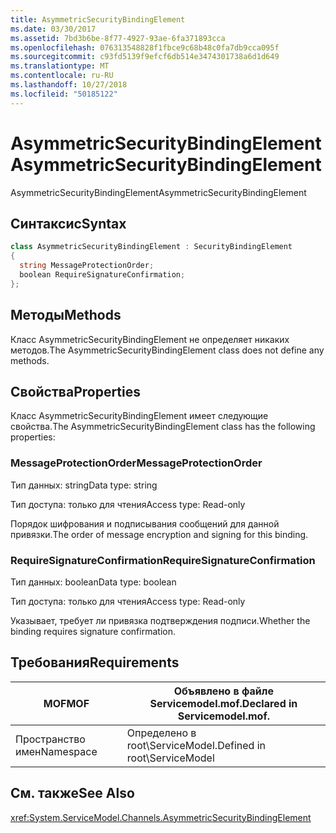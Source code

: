 ```yaml
---
title: AsymmetricSecurityBindingElement
ms.date: 03/30/2017
ms.assetid: 7bd3b6be-8f77-4927-93ae-6fa371893cca
ms.openlocfilehash: 076313548828f1fbce9c68b48c0fa7db9cca095f
ms.sourcegitcommit: c93fd5139f9efcf6db514e3474301738a6d1d649
ms.translationtype: MT
ms.contentlocale: ru-RU
ms.lasthandoff: 10/27/2018
ms.locfileid: "50185122"
---
```

# <a name="asymmetricsecuritybindingelement"></a><span data-ttu-id="eafb9-102">AsymmetricSecurityBindingElement</span><span class="sxs-lookup"><span data-stu-id="eafb9-102">AsymmetricSecurityBindingElement</span></span>
<span data-ttu-id="eafb9-103">AsymmetricSecurityBindingElement</span><span class="sxs-lookup"><span data-stu-id="eafb9-103">AsymmetricSecurityBindingElement</span></span>  
  
## <a name="syntax"></a><span data-ttu-id="eafb9-104">Синтаксис</span><span class="sxs-lookup"><span data-stu-id="eafb9-104">Syntax</span></span>  
  
```csharp
class AsymmetricSecurityBindingElement : SecurityBindingElement  
{  
  string MessageProtectionOrder;  
  boolean RequireSignatureConfirmation;  
};  
```  
  
## <a name="methods"></a><span data-ttu-id="eafb9-105">Методы</span><span class="sxs-lookup"><span data-stu-id="eafb9-105">Methods</span></span>  
 <span data-ttu-id="eafb9-106">Класс AsymmetricSecurityBindingElement не определяет никаких методов.</span><span class="sxs-lookup"><span data-stu-id="eafb9-106">The AsymmetricSecurityBindingElement class does not define any methods.</span></span>  
  
## <a name="properties"></a><span data-ttu-id="eafb9-107">Свойства</span><span class="sxs-lookup"><span data-stu-id="eafb9-107">Properties</span></span>  
 <span data-ttu-id="eafb9-108">Класс AsymmetricSecurityBindingElement имеет следующие свойства.</span><span class="sxs-lookup"><span data-stu-id="eafb9-108">The AsymmetricSecurityBindingElement class has the following properties:</span></span>  
  
### <a name="messageprotectionorder"></a><span data-ttu-id="eafb9-109">MessageProtectionOrder</span><span class="sxs-lookup"><span data-stu-id="eafb9-109">MessageProtectionOrder</span></span>  
 <span data-ttu-id="eafb9-110">Тип данных: string</span><span class="sxs-lookup"><span data-stu-id="eafb9-110">Data type: string</span></span>  
  
 <span data-ttu-id="eafb9-111">Тип доступа: только для чтения</span><span class="sxs-lookup"><span data-stu-id="eafb9-111">Access type: Read-only</span></span>  
  
 <span data-ttu-id="eafb9-112">Порядок шифрования и подписывания сообщений для данной привязки.</span><span class="sxs-lookup"><span data-stu-id="eafb9-112">The order of message encryption and signing for this binding.</span></span>  
  
### <a name="requiresignatureconfirmation"></a><span data-ttu-id="eafb9-113">RequireSignatureConfirmation</span><span class="sxs-lookup"><span data-stu-id="eafb9-113">RequireSignatureConfirmation</span></span>  
 <span data-ttu-id="eafb9-114">Тип данных: boolean</span><span class="sxs-lookup"><span data-stu-id="eafb9-114">Data type: boolean</span></span>  
  
 <span data-ttu-id="eafb9-115">Тип доступа: только для чтения</span><span class="sxs-lookup"><span data-stu-id="eafb9-115">Access type: Read-only</span></span>  
  
 <span data-ttu-id="eafb9-116">Указывает, требует ли привязка подтверждения подписи.</span><span class="sxs-lookup"><span data-stu-id="eafb9-116">Whether the binding requires signature confirmation.</span></span>  
  
## <a name="requirements"></a><span data-ttu-id="eafb9-117">Требования</span><span class="sxs-lookup"><span data-stu-id="eafb9-117">Requirements</span></span>  
  
|<span data-ttu-id="eafb9-118">MOF</span><span class="sxs-lookup"><span data-stu-id="eafb9-118">MOF</span></span>|<span data-ttu-id="eafb9-119">Объявлено в файле Servicemodel.mof.</span><span class="sxs-lookup"><span data-stu-id="eafb9-119">Declared in Servicemodel.mof.</span></span>|  
|---------|-----------------------------------|  
|<span data-ttu-id="eafb9-120">Пространство имен</span><span class="sxs-lookup"><span data-stu-id="eafb9-120">Namespace</span></span>|<span data-ttu-id="eafb9-121">Определено в root\ServiceModel.</span><span class="sxs-lookup"><span data-stu-id="eafb9-121">Defined in root\ServiceModel</span></span>|  
  
## <a name="see-also"></a><span data-ttu-id="eafb9-122">См. также</span><span class="sxs-lookup"><span data-stu-id="eafb9-122">See Also</span></span>  
 <xref:System.ServiceModel.Channels.AsymmetricSecurityBindingElement>
